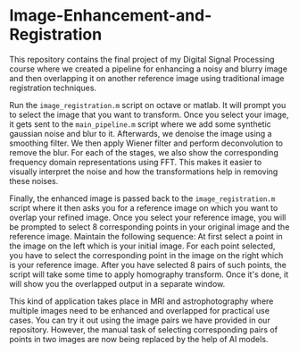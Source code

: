 # Image-Enhancement-and-Registration
This repository contains the final project of my Digital Signal Processing course where we created a pipeline for enhancing a noisy and blurry image and then overlapping it on another reference image using traditional image registration techniques.

Run the `image_registration.m` script on octave or matlab. It will prompt you to select the image that you want to transform. Once you select your image, it gets sent to the `main_pipeline.m` script where we add some synthetic gaussian noise and blur to it. Afterwards, we denoise the image using a smoothing filter. We then apply Wiener filter and perform deconvolution to remove the blur. For each of the stages, we also show the corresponding frequency domain representations using FFT. This makes it easier to visually interpret the noise and how the transformations help in removing these noises.

Finally, the enhanced image is passed back to the `image_registration.m` script where it then asks you for a reference image on which you want to overlap your refined image. Once you select your reference image, you will be prompted to select 8 corresponding points in your original image and the reference image. Maintain the following sequence: At first select a point in the image on the left which is your initial image. For each point selected, you have to select the corresponding point in the image on the right which is your reference image. After you have selected 8 pairs of such points, the script will take some time to apply homography transform. Once it's done, it will show you the overlapped output in a separate window.

This kind of application takes place in MRI and astrophotography where multiple images need to be enhanced and overlapped for practical use cases. You can try it out using the image pairs we have provided in our repository. However, the manual task of selecting corresponding pairs of points in two images are now being replaced by the help of AI models.
